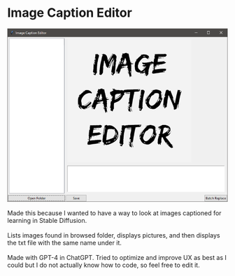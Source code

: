 # Image Caption Editor

![Screenshot](screenshot.png?raw=true "Screenshot")

Made this because I wanted to have a way to look at images captioned for learning in Stable Diffusion. </br></br>
Lists images found in browsed folder, displays pictures, and then displays the txt file with the same name under it. </br></br>
Made with GPT-4 in ChatGPT. Tried to optimize and improve UX as best as I could but I do not actually know how to code, so feel free to edit it.

